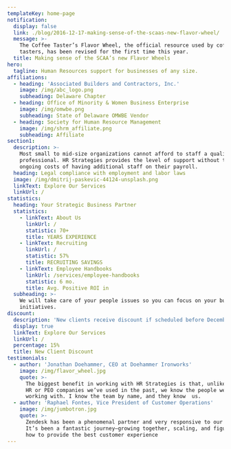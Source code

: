 ```yaml
---
templateKey: home-page
notification:
  display: false
  link: ./blog/2016-12-17-making-sense-of-the-scaas-new-flavor-wheel/
  message: >-
    The Coffee Taster’s Flavor Wheel, the official resource used by coffee
    tasters, has been revised for the first time this year.
  title: Making sense of the SCAA’s new Flavor Wheels
hero:
  tagline: Human Resources support for businesses of any size.
affiliations:
  - heading: 'Associated Builders and Contractors, Inc.'
    image: /img/abc_logo.png
    subheading: Delaware Chapter
  - heading: Office of Minority & Women Business Enterprise
    image: /img/omwbe.png
    subheading: State of Delaware OMWBE Vendor
  - heading: Society for Human Resource Management
    image: /img/shrm_affiliate.png
    subheading: Affiliate
section1:
  description: >-
    Most small to mid-size organizations cannot afford to staff a qualified HR
    professional. HR Strategies provides the level of support without the
    ongoing costs of having additional staff on their payroll.
  heading: Legal compliance with employment and labor laws
  image: /img/dmitrij-paskevic-44124-unsplash.png
  linkText: Explore Our Services
  linkUrl: /
statistics:
  heading: Your Strategic Business Partner
  statistics:
    - linkText: About Us
      linkUrl: /
      statistic: 70+
      title: YEARS EXPERIENCE
    - linkText: Recruiting
      linkUrl: /
      statistic: 57%
      title: RECRUITING SAVINGS
    - linkText: Employee Handbooks
      linkUrl: /services/employee-handbooks
      statistic: 6 mo.
      title: Avg. Positive ROI in
  subheading: >-
    We will take care of your people issues so you can focus on your business
    initiatives.
discount:
  description: 'New clients receive discount if scheduled before December 15, 2018.'
  display: true
  linkText: Explore Our Services
  linkUrl: /
  percentage: 15%
  title: New Client Discount
testimonials:
  - author: 'Jonathan Doehammer, CEO at Doehammer Ironworks'
    image: /img/flavor_wheel.jpg
    quote: >-
      The biggest benefit in working with HR Strategies is that, unlike the big
      HR or PEO companies we’ve used in the past, we know the people we’re
      working with. I know the team by name, and they know  us.
  - author: 'Raphael Fontes, Vice President of Customer Operations'
    image: /img/jumbotron.jpg
    quote: >-
      Zendesk has been a phenomenal partner and very responsive to our needs.
      It’s been a fantastic journey—growing together, scaling, and figuring out
      how to provide the best customer experience
---
```


